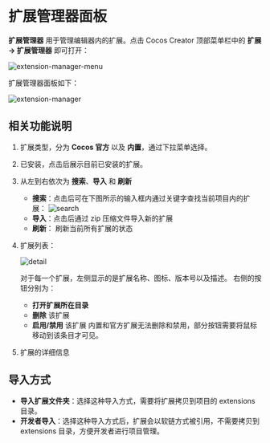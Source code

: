 # 扩展管理器面板

**扩展管理器** 用于管理编辑器内的扩展。点击 Cocos Creator 顶部菜单栏中的 **扩展 -> 扩展管理器** 即可打开：

![extension-manager-menu](./image/extension-manager-menu.png)

扩展管理器面板如下：

![extension-manager](./image/extension-manager.png)

## 相关功能说明

1. 扩展类型，分为 **Cocos 官方** 以及 **内置**，通过下拉菜单选择。
2. 已安装，点击后展示目前已安装的扩展。
3. 从左到右依次为 **搜索**、**导入** 和 **刷新**
    - **搜索**：点击后可在下图所示的输入框内通过关键字查找当前项目内的扩展：
        ![search](./image/search.png)
    - **导入**：点击后通过 zip 压缩文件导入新的扩展
    - **刷新**： 刷新当前所有扩展的状态
4. 扩展列表：

    ![detail](./image/ext-detail.png)

    对于每一个扩展，左侧显示的是扩展名称、图标、版本号以及描述。
    右侧的按钮分别为：
      - **打开扩展所在目录**
      - **删除** 该扩展
      - **启用/禁用** 该扩展
    内置和官方扩展无法删除和禁用，部分按钮需要将鼠标移动到该条目才可见。
5. 扩展的详细信息

## 导入方式

- **导入扩展文件夹**：选择这种导入方式，需要将扩展拷贝到项目的 extensions 目录。
- **开发者导入**：选择这种导入方式后，扩展会以软链方式被引用，不需要拷贝到 extensions 目录，方便开发者进行项目管理。

